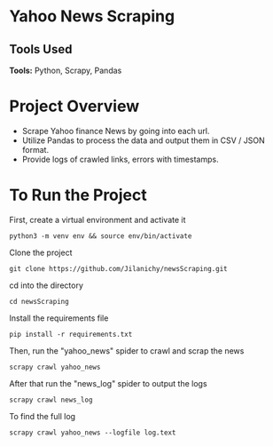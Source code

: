 # Yahoo News Scraping

## Tools Used

<b>Tools:</b> Python, Scrapy, Pandas <br>

# Project Overview

* Scrape Yahoo finance News by going into each url.
* Utilize Pandas to process the data and output them in CSV / JSON format.
* Provide logs of crawled links, errors with timestamps.


# To Run the Project
First, create a virtual environment and activate it
```
python3 -m venv env && source env/bin/activate
```
Clone the project
```
git clone https://github.com/Jilanichy/newsScraping.git
```
cd into the directory
```
cd newsScraping
```
Install the requirements file
```
pip install -r requirements.txt
```
Then, run the "yahoo_news" spider to crawl and scrap the news
```
scrapy crawl yahoo_news
```
After that run the "news_log" spider to output the logs
```
scrapy crawl news_log
```
To find the full log
```
scrapy crawl yahoo_news --logfile log.text
```
